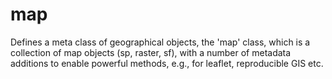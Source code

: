 # map
Defines a meta class of geographical objects, the 'map' class, which is a collection of map objects (sp, raster, sf), with a number of metadata additions to enable powerful methods, e.g., for leaflet, reproducible GIS etc.
